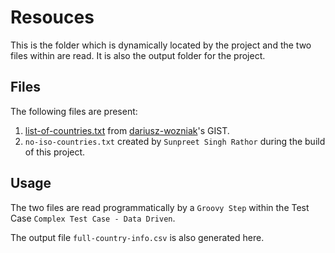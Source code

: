 # Resouces

This is the folder which is dynamically located by the project and the two files within are read. It is also the output folder for the project.

## Files
The following files are present:


1. [list-of-countries.txt](https://gist.github.com/dariusz-wozniak/656f2f9070b4205c5009716f05c94067#file-list-of-countries-txt) from
[dariusz-wozniak](https://gist.github.com/dariusz-wozniak)'s GIST.
2. `no-iso-countries.txt` created by `Sunpreet Singh Rathor` during the build of this project.

## Usage
The two files are read programmatically by a `Groovy Step` within the Test Case `Complex Test Case - Data Driven`.

The output file `full-country-info.csv` is also generated here.